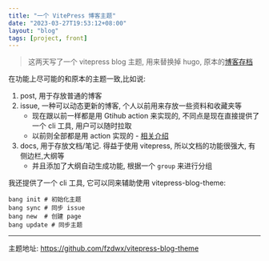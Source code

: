 ```yaml
---
title: "一个 VitePress 博客主题"
date: "2023-03-27T19:53:12+08:00"
layout: "blog"
tags: [project, front]
---
```


> 这两天写了一个 vitepress blog 主题, 用来替换掉 hugo, 原本的[博客存档](https://github.com/fzdwx/blog-history)

在功能上尽可能的和原本的主题一致,比如说:

1. post, 用于存放普通的博客
2. issue, 一种可以动态更新的博客, 个人以前用来存放一些资料和收藏夹等
   - 现在跟以前一样都是用 Gtihub action 来实现的, 不同点是现在直接提供了一个 cli 工具, 用户可以随时拉取
   - 以前则全部都是用 action 实现的 - [相关介绍](/content/posts/2022-10-15-about-github-action)
3. docs, 用于存放文档/笔记. 得益于使用 vitepress, 所以文档的功能很强大, 有侧边栏,大纲等
   - 并且添加了大纲自动生成功能, 根据一个 `group` 来进行分组

我还提供了一个 cli 工具, 它可以同来辅助使用 vitepress-blog-theme:

```shell
bang init # 初始化主题
bang sync # 同步 issue
bang new  # 创建 page
bang update # 同步主题
```

---

主题地址: https://github.com/fzdwx/vitepress-blog-theme
